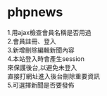 # phpnews


1.用ajax檢查會員名稱是否用過  
2.會員註冊、登入  
3.新增刪除編輯新聞內容  
4.本站登入時會產生session  
來保護後台,以避免未登入  
直接打網址進入後台刪除重要資訊  
5.可選擇新聞是否要發佈  
